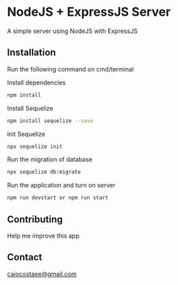 # NodeJS + ExpressJS Server
A simple server using NodeJS with ExpressJS

## Installation

Run the following command on cmd/terminal

Install dependencies
```bash
npm install
```

Install Sequelize
```bash
npm install sequelize --save
```

Init Sequelize
```bash
npx sequelize init
```

Run the migration of database
```bash
npx sequelize db:migrate
```

Run the application and turn on server
```bash
npm run devstart or npm run start
```

## Contributing
Help me improve this app

## Contact
caiocostaee@gmail.com
